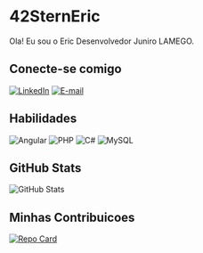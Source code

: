 # 42SternEric
Ola! Eu sou o Eric Desenvolvedor Juniro LAMEGO.

## Conecte-se comigo
[![LinkedIn](https://img.shields.io/badge/LinkedIn-000?style=for-the-badge&logo=linkedin&logoColor=0E76A8)](https://www.linkedin.com/in/eric-stern-368025187/) [![E-mail](https://img.shields.io/badge/-Email-000?style=for-the-badge&logo=microsoft-outlook&logoColor=007BFF)](mailto:stern.eric99@gmail.com)

## Habilidades
![Angular](https://img.shields.io/badge/Angular-000?style=for-the-badge&logo=angular&logoColor=C3002F) ![PHP](https://img.shields.io/badge/PHP-000?style=for-the-badge&logo=php&logoColor=777884) ![C#](https://img.shields.io/badge/C%23-000?style=for-the-badge&logo=c-sharp&logoColor=823085) ![MySQL](https://img.shields.io/badge/MySQL-000?style=for-the-badge&logo=mysql&logoColor=005C84) 

## GitHub Stats
![GitHub Stats](https://github-readme-stats.vercel.app/api?username=42SternEric&theme=transparent&bg_color=000&border_color=30A3DC&show_icons=true&icon_color=30A3DC&title_color=E94D5F&text_color=FFF)

## Minhas Contribuicoes
[![Repo Card](https://github-readme-stats.vercel.app/api/pin/?username=SEUUSERNAME&repo=SEUREPOSITORIO&bg_color=000&border_color=30A3DC&show_icons=true&icon_color=30A3DC&title_color=E94D5F&text_color=FFF)](https://github.com/42SternEric/dio-lab-open-source)

